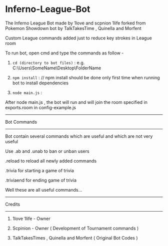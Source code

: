 # Inferno-League-Bot
The Inferno League Bot made by 1love and scpnion 1life forked from Pokemon Showdown bot by TalkTakesTime , Quinella and Morfent

Custom League commands added just to reduce key strokes in League room

To run bot, open cmd and type the commands as follow -

1) ``cd (directory to bot files)`` :    e.g.  C:\Users\SomeName\Desktop\FolderName


2) ``npm install`` :   // npm install should be done only first time when running bot to install dependencies 



3) ``node main.js`` :  

After node main.js , the bot will run and will join the room specified in exports.room in config-example.js 



**********************************************************************************************
Bot Commands
**********************************************************************************************

Bot contain several commands which are useful and which are not very useful

Use .ab and .unab to ban or unban users

.reload to reload all newly added commands

.trivia for starting a game of trivia

.triviaend for ending game of trivia

Well these are all useful commands...



**********************************************************
Credits
**********************************************************
1) 1love 1life - Owner


2) Scpinion - Owner ( Development of Tournament commands )


3) TalkTakesTimes , Quinella and Morfent ( Original Bot Codes )

